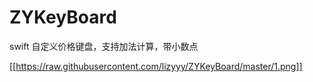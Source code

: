 ZYKeyBoard
==========

swift 自定义价格键盘，支持加法计算，带小数点


[[https://raw.githubusercontent.com/lizyyy/ZYKeyBoard/master/1.png]]
